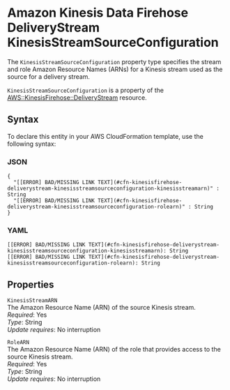 # Amazon Kinesis Data Firehose DeliveryStream KinesisStreamSourceConfiguration<a name="aws-properties-kinesisfirehose-deliverystream-kinesisstreamsourceconfiguration"></a>

<a name="aws-properties-kinesisfirehose-deliverystream-kinesisstreamsourceconfiguration-description"></a> The `KinesisStreamSourceConfiguration` property type specifies the stream and role Amazon Resource Names \(ARNs\) for a Kinesis stream used as the source for a delivery stream\.

<a name="aws-properties-kinesisfirehose-deliverystream-kinesisstreamsourceconfiguration-inheritance"></a> `KinesisStreamSourceConfiguration` is a property of the [AWS::KinesisFirehose::DeliveryStream](aws-resource-kinesisfirehose-deliverystream.md) resource\. 

## Syntax<a name="aws-properties-kinesisfirehose-deliverystream-kinesisstreamsourceconfiguration-syntax"></a>

To declare this entity in your AWS CloudFormation template, use the following syntax:

### JSON<a name="aws-properties-kinesisfirehose-deliverystream-kinesisstreamsourceconfiguration-syntax.json"></a>

```
{
  "[[ERROR] BAD/MISSING LINK TEXT](#cfn-kinesisfirehose-deliverystream-kinesisstreamsourceconfiguration-kinesisstreamarn)" : String
  "[[ERROR] BAD/MISSING LINK TEXT](#cfn-kinesisfirehose-deliverystream-kinesisstreamsourceconfiguration-rolearn)" : String
}
```

### YAML<a name="aws-properties-kinesisfirehose-deliverystream-kinesisstreamsourceconfiguration.yaml"></a>

```
[[ERROR] BAD/MISSING LINK TEXT](#cfn-kinesisfirehose-deliverystream-kinesisstreamsourceconfiguration-kinesisstreamarn): String
[[ERROR] BAD/MISSING LINK TEXT](#cfn-kinesisfirehose-deliverystream-kinesisstreamsourceconfiguration-rolearn): String
```

## Properties<a name="aws-properties-kinesisfirehose-deliverystream-kinesisstreamsourceconfiguration-properties"></a>

`KinesisStreamARN`  
The Amazon Resource Name \(ARN\) of the source Kinesis stream\.  
 *Required*: Yes  
 *Type*: String  
 *Update requires*: No interruption 

`RoleARN`  
The Amazon Resource Name \(ARN\) of the role that provides access to the source Kinesis stream\.  
 *Required*: Yes  
 *Type*: String  
 *Update requires*: No interruption 